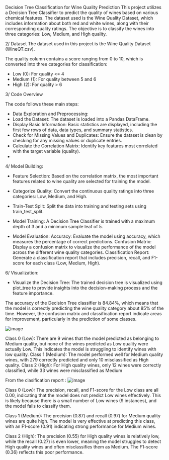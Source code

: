 Decision Tree Classification for Wine Quality Prediction
This project utilizes a Decision Tree Classifier to predict the quality of wines based on various chemical features. 
The dataset used is the Wine Quality Dataset, which includes information about both red and white wines, along with their corresponding quality ratings.
The objective is to classify the wines into three categories: Low, Medium, and High quality.


2/ Dataset
The dataset used in this project is the Wine Quality Dataset (WineQT.csv).

The quality column contains a score ranging from 0 to 10, which is converted into three categories for classification:

* Low (0): For quality <= 4 
* Medium (1): For quality between 5 and 6
* High (2): For quality > 6
  
3/  Code Overview

The code follows these main steps:

* Data Exploration and Preprocessing:
* Load the Dataset: The dataset is loaded into a Pandas DataFrame.
* Display Basic Information: Basic statistics are displayed, including the first few rows of data, data types, and summary statistics.
* Check for Missing Values and Duplicates: Ensure the dataset is clean by checking for any missing values or duplicate entries.
* Calculate the Correlation Matrix: Identify key features most correlated with the target variable (quality).
* 
4/ Model Building:

* Feature Selection: Based on the correlation matrix, the most important features related to wine quality are selected for training the model.
  
* Categorize Quality: Convert the continuous quality ratings into three categories: Low, Medium, and High.
  
* Train-Test Split: Split the data into training and testing sets using train_test_split.
  
* Model Training: A Decision Tree Classifier is trained with a maximum depth of 3 and a minimum sample leaf of 5.
  
* Model Evaluation:
Accuracy: Evaluate the model using accuracy, which measures the percentage of correct predictions.
Confusion Matrix: Display a confusion matrix to visualize the performance of the model across the different wine quality categories.
Classification Report: Generate a classification report that includes precision, recall, and F1-score for each class (Low, Medium, High).

6/ Visualization:
* Visualize the Decision Tree: The trained decision tree is visualized using plot_tree to provide insights into the decision-making process and the feature importance.


The  accuracy of the Decision Tree classifier is 84.84%, which means that the model is correctly predicting the wine quality category about 85% of the time.
However, the confusion matrix and classification report indicate areas for improvement, particularly in the prediction of some classes.

![image](https://github.com/user-attachments/assets/2c90e0ce-9554-402f-bd39-94c7dc614688)

Class 0 (Low): There are 9 wines that the model predicted as belonging to Medium quality, but none of the wines predicted as Low quality were actually Low. This indicates the model is struggling to identify wines with low quality.
Class 1 (Medium): The model performed well for Medium quality wines, with 279 correctly predicted and only 10 misclassified as High quality.
Class 2 (High): For High quality wines, only 12 wines were correctly classified, while 33 wines were misclassified as Medium

From the clasification report :
![image](https://github.com/user-attachments/assets/8e4e129a-0afc-4fdf-bbb6-4fece3daa894)

Class 0 (Low): The precision, recall, and F1-score for the Low class are all 0.00, indicating that the model does not predict Low wines effectively. 
This is likely because there is a small number of Low wines (9 instances), and the model fails to classify them.

Class 1 (Medium): The precision (0.87) and recall (0.97) for Medium quality wines are quite high.
The model is very effective at predicting this class, with an F1-score (0.91) indicating strong performance for Medium wines.

Class 2 (High): The precision (0.55) for High quality wines is relatively low, while the recall (0.27) is even lower, meaning the model struggles to detect High quality wines and often misclassifies them as Medium. 
The F1-score (0.36) reflects this poor performance.




